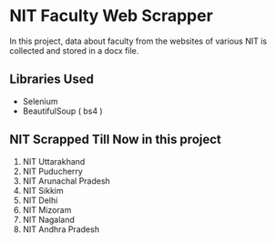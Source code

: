 # NIT Faculty Web Scrapper

In this project, data about faculty from the websites of various NIT is collected and stored in a docx file.

## Libraries Used

- Selenium
- BeautifulSoup ( bs4 )

## NIT Scrapped Till Now in this project

1. NIT Uttarakhand
2. NIT Puducherry
3. NIT Arunachal Pradesh
4. NIT Sikkim
5. NIT Delhi
6. NIT Mizoram
7. NIT Nagaland
8. NIT Andhra Pradesh


